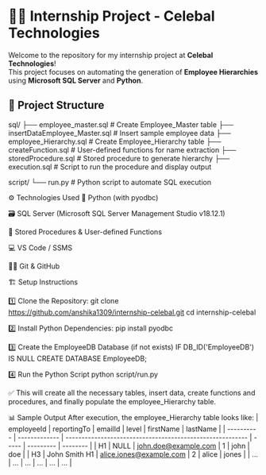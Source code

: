 # 👩‍💻 Internship Project - Celebal Technologies

Welcome to the repository for my internship project at **Celebal Technologies**!  
This project focuses on automating the generation of **Employee Hierarchies** using **Microsoft SQL Server** and **Python**.


## 📁 Project Structure
sql/
├── employee_master.sql               # Create Employee_Master table
├── insertDataEmployee_Master.sql    # Insert sample employee data
├── employee_Hierarchy.sql           # Create Employee_Hierarchy table
├── createFunction.sql               # User-defined functions for name extraction
├── storedProcedure.sql              # Stored procedure to generate hierarchy
├── execution.sql                    # Script to run the procedure and display output

script/
└── run.py                           # Python script to automate SQL execution




⚙️ Technologies Used
🐍 Python (with pyodbc)

🗃️ SQL Server (Microsoft SQL Server Management Studio v18.12.1)

🧠 Stored Procedures & User-defined Functions

💻 VS Code / SSMS

🧑‍💻 Git & GitHub


🏗️ Setup Instructions

1️⃣ Clone the Repository:
git clone https://github.com/anshika1309/internship-celebal.git
cd internship-celebal

2️⃣ Install Python Dependencies:
pip install pyodbc

3️⃣ Create the EmployeeDB Database (if not exists)
IF DB_ID('EmployeeDB') IS NULL
    CREATE DATABASE EmployeeDB;
    
4️⃣ Run the Python Script
python script/run.py

✅ This will create all the necessary tables, insert data, create functions and procedures, and finally populate the employee_Hierarchy table.

📊 Sample Output
After execution, the employee_Hierarchy table looks like:
| employeeId | reportingTo   | emailId                                                   | level | firstName | lastName |
| ---------- | ------------- | --------------------------------------------------------- | ----- | --------- | -------- |
| H1         | NULL          | [john.doe@example.com](mailto:john.doe@example.com)       | 1     | john      | doe      |
| H3         | John Smith H1 | [alice.jones@example.com](mailto:alice.jones@example.com) | 2     | alice     | jones    |
| ...        | ...           | ...                                                       | ...   | ...       | ...      |


